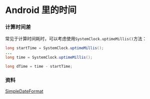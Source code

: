 # Android 里的时间







### 计算时间差



常见于计算时间耗时，可以考虑使用`SystemClock.uptimeMillis()`方法：



```java
long startTime = SystemClock.uptimeMillis();
...
long time = SystemClock.uptimeMillis();

long dTime = time - startTime;
```



### 资料

[SimpleDateFormat](../java/simpledateformat.md)